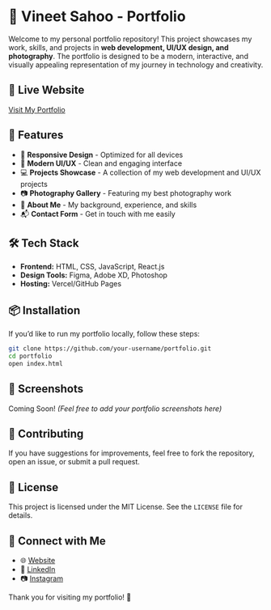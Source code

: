 # 🚀 Vineet Sahoo - Portfolio

Welcome to my personal portfolio repository! This project showcases my work, skills, and projects in **web development, UI/UX design, and photography**. The portfolio is designed to be a modern, interactive, and visually appealing representation of my journey in technology and creativity.

## 🔗 Live Website
[Visit My Portfolio](https://portfolio-xi-ten-65.vercel.app/)

## 📌 Features
- 🌟 **Responsive Design** - Optimized for all devices
- 🎨 **Modern UI/UX** - Clean and engaging interface
- 💻 **Projects Showcase** - A collection of my web development and UI/UX projects
- 📷 **Photography Gallery** - Featuring my best photography work
- 📜 **About Me** - My background, experience, and skills
- 📬 **Contact Form** - Get in touch with me easily

## 🛠 Tech Stack
- **Frontend:** HTML, CSS, JavaScript, React.js
- **Design Tools:** Figma, Adobe XD, Photoshop
- **Hosting:** Vercel/GitHub Pages

## 📦 Installation
If you’d like to run my portfolio locally, follow these steps:

```bash
git clone https://github.com/your-username/portfolio.git
cd portfolio
open index.html
```

## 🎨 Screenshots
Coming Soon! *(Feel free to add your portfolio screenshots here)*

## 🤝 Contributing
If you have suggestions for improvements, feel free to fork the repository, open an issue, or submit a pull request.

## 📜 License
This project is licensed under the MIT License. See the `LICENSE` file for details.

## 🙌 Connect with Me
- 🌐 [Website](https://portfolio-xi-ten-65.vercel.app/)
- 💼 [LinkedIn](https://www.linkedin.com/in/vineet-sahoo-81b022311/)
- 📷 [Instagram](https://www.instagram.com/sahoo_era/)

Thank you for visiting my portfolio! 🚀

